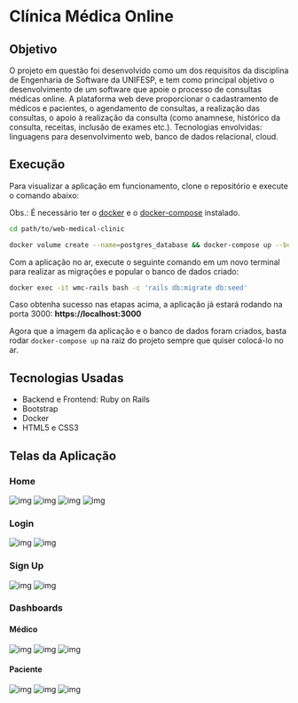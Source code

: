 # Clínica Médica Online

## Objetivo

O projeto em questão foi desenvolvido como um dos requisitos da disciplina de Engenharia de Software da UNIFESP, e tem como principal objetivo o desenvolvimento de um software que apoie o processo de consultas médicas online. A plataforma web deve proporcionar o cadastramento de médicos e pacientes, o agendamento de consultas, a realização das consultas, o apoio à realização da consulta (como anamnese, histórico da consulta, receitas, inclusão de exames etc.). Tecnologias envolvidas: linguagens para desenvolvimento web, banco de dados relacional, cloud. 

## Execução

Para visualizar a aplicação em funcionamento, clone o repositório e execute o comando abaixo:

Obs.: É necessário ter o [docker](https://docs.docker.com/get-docker/) e o [docker-compose](https://docs.docker.com/compose/install/) instalado.

```bash
cd path/to/web-medical-clinic

docker volume create --name=postgres_database && docker-compose up --build
```

Com a aplicação no ar, execute o seguinte comando em um novo terminal para realizar as migrações e popular o banco de dados criado:
```bash
docker exec -it wmc-rails bash -c 'rails db:migrate db:seed'
```
Caso obtenha sucesso nas etapas acima, a aplicação já estará rodando na porta 3000: **https://localhost:3000**

Agora que a imagem da aplicação e o banco de dados foram criados, basta rodar `docker-compose up` na raiz do projeto sempre que quiser colocá-lo no ar. 
## Tecnologias Usadas

- Backend e Frontend: Ruby on Rails
- Bootstrap
- Docker
- HTML5 e CSS3

## Telas da Aplicação

### Home

![img](./imgs/00_home-00.jpeg)
![img](./imgs/01_home-01-features.jpeg)
![img](./imgs/02_home-02-usecases.jpeg)
![img](./imgs/03_home-03-devs.jpeg)

### Login

![img](./imgs/10_login-medico.jpeg)
![img](./imgs/11_login-paciente.jpeg)

### Sign Up

![img](./imgs/20_sign-up-medico.jpeg)
![img](./imgs/21_sign-up-paciente.jpeg)

### Dashboards

#### Médico

![img](./imgs/30_dashboard-medico-00.jpeg)
![img](./imgs/31_dashboard-medico-01.jpeg)
![img](./imgs/32_dashboard-medico-02.jpeg)

#### Paciente

![img](./imgs/40_dashboard-paciente-00.jpeg)
![img](./imgs/41_dashboard-paciente-01.jpeg)
![img](./imgs/42_dashboard-paciente-02.jpeg)
